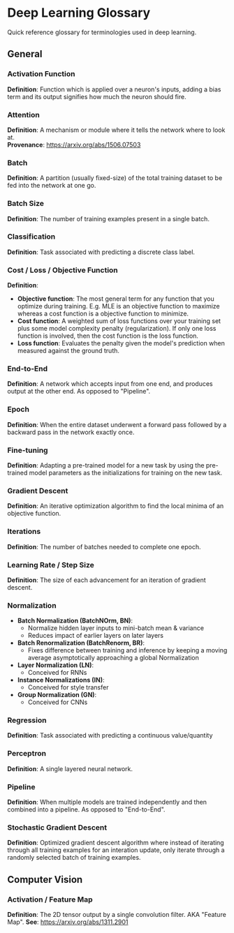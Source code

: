# Deep Learning Glossary
Quick reference glossary for terminologies used in deep learning.

## General

### Activation Function
**Definition**: Function which is applied over a neuron's inputs, adding a bias term and its output signifies how much the neuron should fire.

### Attention
**Definition**: A mechanism or module where it tells the network where to look at.  
**Provenance**: https://arxiv.org/abs/1506.07503

### Batch
**Definition**: A partition (usually fixed-size) of the total training dataset to be fed into the network at one go.

### Batch Size
**Definition**: The number of training examples present in a single batch.

### Classification
**Definition**: Task associated with predicting a discrete class label.

### Cost / Loss / Objective Function
**Definition**:
* **Objective function**: The most general term for any function that you optimize during training. E.g. MLE is an objective function to maximize whereas a cost function is a objective function to minimize.
* **Cost function**: A weighted sum of loss functions over your training set plus some model complexity penalty (regularization). If only one loss function is involved, then the cost function is the loss function.
* **Loss function**: Evaluates the penalty given the model's prediction when measured against the ground truth.

### End-to-End
**Definition**: A network which accepts input from one end, and produces output at the other end. As opposed to "Pipeline".

### Epoch
**Definition**: When the entire dataset underwent a forward pass followed by a backward pass in the network exactly once.

### Fine-tuning
**Definition**: Adapting a pre-trained model for a new task by using the pre-trained model parameters as the initializations for training on the new task.

### Gradient Descent
**Definition**: An iterative optimization algorithm to find the local minima of an objective function.

### Iterations
**Definition**: The number of batches needed to complete one epoch.

### Learning Rate / Step Size
**Definition**: The size of each advancement for an iteration of gradient descent.

### Normalization
* **Batch Normalization (BatchNOrm, BN)**:
  * Normalize hidden layer inputs to mini-batch mean & variance
  * Reduces impact of earlier layers on later layers
* **Batch Renormalization (BatchRenorm, BR)**:
  * Fixes difference between training and inference by keeping a moving average asymptotically approaching a global Normalization
* **Layer Normalization (LN)**:
  * Conceived for RNNs
* **Instance Normalizations (IN)**:
  * Conceived for style transfer
* **Group Normalization (GN)**:
  * Conceived for CNNs

### Regression
**Definition**: Task associated with predicting a continuous value/quantity

### Perceptron
**Definition**: A single layered neural network.

### Pipeline
**Definition**: When multiple models are trained independently and then combined into a pipeline. As opposed to "End-to-End".

### Stochastic Gradient Descent
**Definition**: Optimized gradient descent algorithm where instead of iterating through all training examples for an interation update, only iterate through a randomly selected batch of training examples.

## Computer Vision

### Activation / Feature Map 
**Definition**: The 2D tensor output by a single convolution filter. AKA "Feature Map".
**See**: https://arxiv.org/abs/1311.2901
